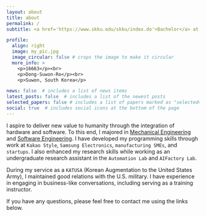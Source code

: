 ```yaml
---
layout: about
title: about
permalink: /
subtitle: <a href='https://www.skku.edu/skku/index.do'>Bachelor</a> at SungKyunKwan University

profile:
  align: right
  image: my_pic.jpg
  image_circular: false # crops the image to make it circular
  more_info: >
    <p>16663</p><br>
    <p>Dong-Suwon-Ro</p><br>
    <p>Suwon, South Korea</p>

news: false  # includes a list of news items
latest_posts: false  # includes a list of the newest posts
selected_papers: false # includes a list of papers marked as "selected={true}"
social: true  # includes social icons at the bottom of the page
---
```


I aspire to deliver new value to humanity through the integration of hardware and software. To this end, I majored in [Mechanical Engineering](https://mech.skku.edu/me/index.do) and [Software Engineering](https://cse.skku.edu/cse/index.do). I have developed my programming skills through work at `Kakao Style`, `Samsung Electronics`, `manufacturing SMEs`, and `startups`. I also enhanced my research skills while working as an undergraduate research assistant in the `Automation Lab` and `AIFactory Lab`.

During my service as a `KATUSA` (Korean Augmentation to the United States Army), I maintained good relations with the U.S. military. I have experience in engaging in business-like conversations, including serving as a training instructor.

If you have any questions, please feel free to contact me using the links below.